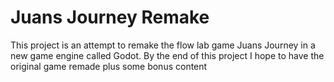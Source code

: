 # Juans Journey Remake 

This project is an attempt to remake the flow lab game Juans Journey in a new game engine called Godot.
By the end of this project I hope to have the original game remade plus some bonus content
